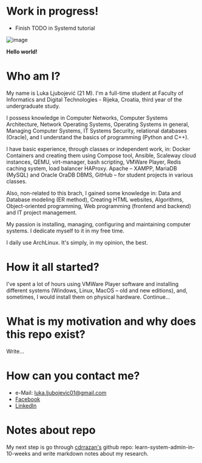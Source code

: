 # Work in progress!
* Finish TODO in Systemd tutorial

![image](https://user-images.githubusercontent.com/95573193/166239323-576036fc-af92-4d04-8646-9eef9dc80ae2.png)

**Hello world!**

# Who am I?
My name is Luka Ljubojević (21 M). I'm a full-time student at Faculty of Informatics and Digital Technologies - Rijeka, Croatia, third year of the undergraduate study.

I possess knowledge in Computer Networks, Computer Systems Architecture, Network Operating Systems, Operating Systems in general, Managing Computer Systems, IT Systems Security, relational databases (Oracle), and I understand the basics of programming (Python and C++).

I have basic experience, through classes or independent work, in: Docker Containers and creating them using Compose tool, Ansible, Scaleway cloud instances, QEMU, virt-manager, bash scripting, VMWare Player, Redis caching system, load balancer HAProxy. Apache – XAMPP, MariaDB (MySQL) and Oracle OraDB DBMS, GitHub – for student projects in various classes.

Also, non-related to this brach, I gained some knowledge in: Data and Database modeling (ER method), Creating HTML websites, Algorithms, Object-oriented programming, Web programming (frontend and backend) and IT project management.

My passion is installing, managing, configuring and maintaining computer systems. I dedicate myself to it in my free time.

I daily use ArchLinux. It's simply, in my opinion, the best.

# How it all started?
I've spent a lot of hours using VMWare Player software and installing different systems (Windows, Linux, MacOS – old and new editions), and, sometimes, I would install them on physical hardware.
Continue...

# What is my motivation and why does this repo exist?
Write...


# How can you contact me?
* e-Mail: luka.ljubojevic01@gmail.com
* [Facebook](https://www.facebook.com/luka.ljubojevic.946/)
* [LinkedIn](https://www.linkedin.com/in/luka-ljubojević-2bb4a5239/)

# Notes about repo
My next step is go through [cdrrazan's](https://github.com/cdrrazan/learn-system-admin-in-10-weeks) github repo: learn-system-admin-in-10-weeks and write markdown notes about my research. 
